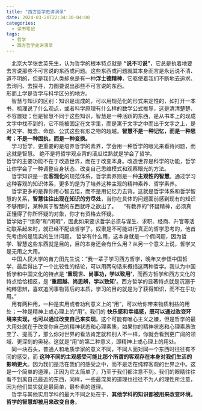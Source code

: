 ```yaml
---
title: "西方哲学史讲演录"
date: 2024-03-20T22:34:30-04:00
categories:
  - 读书笔记
tags:
  - 哲学
  - 西方哲学史讲演录
---
```


&emsp;北京大学张世英先生，认为哲学的根本特点就是 **“说不可说”**，它总是执着地要去言说那些不可言说的东西或问题。这些东西或问题就其本身而言是永远说不清、道不明的，但是我们人类却总是有一种**浮士德精神**，它驱使着我们不断地去追求、去询问、去探寻，力图要说出那些不可言说的东西。<br>
形而上学是哲学与科学区分的地方。<br>
&emsp;智慧与知识的区别：知识是现成的，可以用规范化的形式来定性的，如打开一本书，梳理说了什么观点，或者科学原理有什么样的数学公式推导，这是清清楚楚、不容置疑；但是智慧不同于这些知识，智慧是一种活跃的东西，是从书本上的现成文字中找不到的，它不能被固定在文字里，而是寓于文字之中而出于文字之上，是对文字、概念、命题、公式这些有形之物的超越。**智慧不是一种记忆，而是一种思考；不是一种固执，而是一种变换。** <br>
&emsp;学习哲学，更重要的是培养哲学的素养，学会用一种哲学的眼光来看待问题，而这就是智慧。 绝不是将哲学观点背的滚瓜烂熟就是学会了哲学。<br>
哲学的主要功能不在于改造世界，而在于改变本身。改造世界是科学的功能，哲学让你学会了一种调整自身状态、改变自己思维模式和观察眼光的方法。<br>
&emsp;哲学知识是一套**客观化**的规范体系，哲学素养则是一种**主观性的智慧**。通过学习这种客观的知识体系，更多的是为了培养这种主观的精神素养、哲学素养。 <br>
&emsp;哲学更多的是靠你用心智去悟，而不是用记忆力去背。这就是哲学体系和哲学智慧的关系，**智慧往往出现在知识的穷尽处**，当你在具体的问题面前感到现有的知识不够用时，某种属于智慧的东西就呼之欲出了。
&emsp;“有教养的”怀疑精神，必须真正懂得了你所怀疑的对象，你才有资格去怀疑。<br>
哲学始于“惊奇”和“闲暇”，因此如果要求哲学必须与谋生、求职、经商、升官等活动联系起来时，就已经不配谈哲学了。奴隶是不可能进行真正的哲学思考的，他首先考虑的是现实的生计问题。 哲学有什么用，这本身就是一个假问题，因为哲学、智慧这些东西就是目的，目的本身还会有什么用？从另一个意义上说，哲学又是无用之大用。<br>
&emsp;中国人民大学的苗力田先生说：“我一辈子学习西方哲学，晚年又参悟中国哲学，最后得出了一个比较性的结论，可以用两句话来概括这两种哲学。我认为中国哲学和中国文化的特点是 **‘重现世、尚事功，学以致用’**，而西方哲学和西方文化的特点恰恰相反，是 **‘重超越、尚思辨，学以致知’**。西方哲学的显著特点就是沉溺于纯粹思辨，喜欢追问事物背后的本质，学习的目的就是为了获得知识，而不在乎功用。”<br>
&emsp;用有两种用，一种是实用或者功利意义上的“用”，可以给你带来物质利益的用处；一种是精神上或心理上的“用”。我们的 **快乐感和幸福感，既可以通过改变环境来实现，也可以通过改变自己来实现**。这个可能有唯心主义之嫌，但是哲学的最大用处就在于改变你自己的精神状态和心理素质，如果你的精神状态和心理素质改变了、提高了，那么你对世界的看法肯定就和别人不一样，你就会看到更广阔的领域、更深刻的奥秘。这就是“用”的第二种意义，即精神上或心理上的用处。<br>
&emsp;同一块石头，普通人和地质学家的意义不同，不同人面对同一个东西时往往有不同的感受，而 **这种不同的主观感受可能比那个所谓的客观存在本身对我们生活的影响更大**。因为我们是活在我们的感受之中，而不是活在纯粹客观的世界之中。这是一个简单的道理，正因为它太简单了，乃至于我们都注意不到。我们的眼睛往往看不到离自己最近的东西，同样，一些最深奥的道理也往往不为人的理性所注意，因为他们其实就是最简单，最朴素的道理。<br>
&emsp;哲学与其他实用学科的最大不同之处在于，**其他学科的知识都被用来改变环境，哲学的智慧却被用来改变自身**。<br>